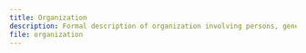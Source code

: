```yaml
---
title: Organization
description: Formal description of organization involving persons, general subclasses, related classes and properties.
file: organization
---
```


